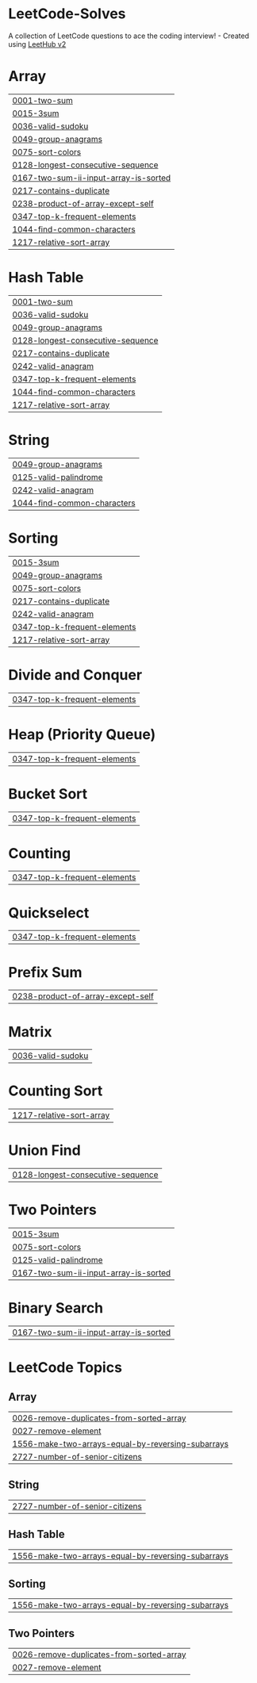 # LeetCode-Solves
A collection of LeetCode questions to ace the coding interview! - Created using [LeetHub v2](https://github.com/arunbhardwaj/LeetHub-2.0)


# Array
|  |
| ------- |
| [0001-two-sum](https://github.com/vakinapalli/LeetCode-Solves/tree/master/0001-two-sum) |
| [0015-3sum](https://github.com/vakinapalli/LeetCode-Solves/tree/master/0015-3sum) |
| [0036-valid-sudoku](https://github.com/vakinapalli/LeetCode-Solves/tree/master/0036-valid-sudoku) |
| [0049-group-anagrams](https://github.com/vakinapalli/LeetCode-Solves/tree/master/0049-group-anagrams) |
| [0075-sort-colors](https://github.com/vakinapalli/LeetCode-Solves/tree/master/0075-sort-colors) |
| [0128-longest-consecutive-sequence](https://github.com/vakinapalli/LeetCode-Solves/tree/master/0128-longest-consecutive-sequence) |
| [0167-two-sum-ii-input-array-is-sorted](https://github.com/vakinapalli/LeetCode-Solves/tree/master/0167-two-sum-ii-input-array-is-sorted) |
| [0217-contains-duplicate](https://github.com/vakinapalli/LeetCode-Solves/tree/master/0217-contains-duplicate) |
| [0238-product-of-array-except-self](https://github.com/vakinapalli/LeetCode-Solves/tree/master/0238-product-of-array-except-self) |
| [0347-top-k-frequent-elements](https://github.com/vakinapalli/LeetCode-Solves/tree/master/0347-top-k-frequent-elements) |
| [1044-find-common-characters](https://github.com/vakinapalli/LeetCode-Solves/tree/master/1044-find-common-characters) |
| [1217-relative-sort-array](https://github.com/vakinapalli/LeetCode-Solves/tree/master/1217-relative-sort-array) |
# Hash Table
|  |
| ------- |
| [0001-two-sum](https://github.com/vakinapalli/LeetCode-Solves/tree/master/0001-two-sum) |
| [0036-valid-sudoku](https://github.com/vakinapalli/LeetCode-Solves/tree/master/0036-valid-sudoku) |
| [0049-group-anagrams](https://github.com/vakinapalli/LeetCode-Solves/tree/master/0049-group-anagrams) |
| [0128-longest-consecutive-sequence](https://github.com/vakinapalli/LeetCode-Solves/tree/master/0128-longest-consecutive-sequence) |
| [0217-contains-duplicate](https://github.com/vakinapalli/LeetCode-Solves/tree/master/0217-contains-duplicate) |
| [0242-valid-anagram](https://github.com/vakinapalli/LeetCode-Solves/tree/master/0242-valid-anagram) |
| [0347-top-k-frequent-elements](https://github.com/vakinapalli/LeetCode-Solves/tree/master/0347-top-k-frequent-elements) |
| [1044-find-common-characters](https://github.com/vakinapalli/LeetCode-Solves/tree/master/1044-find-common-characters) |
| [1217-relative-sort-array](https://github.com/vakinapalli/LeetCode-Solves/tree/master/1217-relative-sort-array) |
# String
|  |
| ------- |
| [0049-group-anagrams](https://github.com/vakinapalli/LeetCode-Solves/tree/master/0049-group-anagrams) |
| [0125-valid-palindrome](https://github.com/vakinapalli/LeetCode-Solves/tree/master/0125-valid-palindrome) |
| [0242-valid-anagram](https://github.com/vakinapalli/LeetCode-Solves/tree/master/0242-valid-anagram) |
| [1044-find-common-characters](https://github.com/vakinapalli/LeetCode-Solves/tree/master/1044-find-common-characters) |
# Sorting
|  |
| ------- |
| [0015-3sum](https://github.com/vakinapalli/LeetCode-Solves/tree/master/0015-3sum) |
| [0049-group-anagrams](https://github.com/vakinapalli/LeetCode-Solves/tree/master/0049-group-anagrams) |
| [0075-sort-colors](https://github.com/vakinapalli/LeetCode-Solves/tree/master/0075-sort-colors) |
| [0217-contains-duplicate](https://github.com/vakinapalli/LeetCode-Solves/tree/master/0217-contains-duplicate) |
| [0242-valid-anagram](https://github.com/vakinapalli/LeetCode-Solves/tree/master/0242-valid-anagram) |
| [0347-top-k-frequent-elements](https://github.com/vakinapalli/LeetCode-Solves/tree/master/0347-top-k-frequent-elements) |
| [1217-relative-sort-array](https://github.com/vakinapalli/LeetCode-Solves/tree/master/1217-relative-sort-array) |
# Divide and Conquer
|  |
| ------- |
| [0347-top-k-frequent-elements](https://github.com/vakinapalli/LeetCode-Solves/tree/master/0347-top-k-frequent-elements) |
# Heap (Priority Queue)
|  |
| ------- |
| [0347-top-k-frequent-elements](https://github.com/vakinapalli/LeetCode-Solves/tree/master/0347-top-k-frequent-elements) |
# Bucket Sort
|  |
| ------- |
| [0347-top-k-frequent-elements](https://github.com/vakinapalli/LeetCode-Solves/tree/master/0347-top-k-frequent-elements) |
# Counting
|  |
| ------- |
| [0347-top-k-frequent-elements](https://github.com/vakinapalli/LeetCode-Solves/tree/master/0347-top-k-frequent-elements) |
# Quickselect
|  |
| ------- |
| [0347-top-k-frequent-elements](https://github.com/vakinapalli/LeetCode-Solves/tree/master/0347-top-k-frequent-elements) |
# Prefix Sum
|  |
| ------- |
| [0238-product-of-array-except-self](https://github.com/vakinapalli/LeetCode-Solves/tree/master/0238-product-of-array-except-self) |
# Matrix
|  |
| ------- |
| [0036-valid-sudoku](https://github.com/vakinapalli/LeetCode-Solves/tree/master/0036-valid-sudoku) |
# Counting Sort
|  |
| ------- |
| [1217-relative-sort-array](https://github.com/vakinapalli/LeetCode-Solves/tree/master/1217-relative-sort-array) |
# Union Find
|  |
| ------- |
| [0128-longest-consecutive-sequence](https://github.com/vakinapalli/LeetCode-Solves/tree/master/0128-longest-consecutive-sequence) |
# Two Pointers
|  |
| ------- |
| [0015-3sum](https://github.com/vakinapalli/LeetCode-Solves/tree/master/0015-3sum) |
| [0075-sort-colors](https://github.com/vakinapalli/LeetCode-Solves/tree/master/0075-sort-colors) |
| [0125-valid-palindrome](https://github.com/vakinapalli/LeetCode-Solves/tree/master/0125-valid-palindrome) |
| [0167-two-sum-ii-input-array-is-sorted](https://github.com/vakinapalli/LeetCode-Solves/tree/master/0167-two-sum-ii-input-array-is-sorted) |
# Binary Search
|  |
| ------- |
| [0167-two-sum-ii-input-array-is-sorted](https://github.com/vakinapalli/LeetCode-Solves/tree/master/0167-two-sum-ii-input-array-is-sorted) |
<!---LeetCode Topics Start-->
# LeetCode Topics
## Array
|  |
| ------- |
| [0026-remove-duplicates-from-sorted-array](https://github.com/vakinapalli/LeetCode-Solves/tree/master/0026-remove-duplicates-from-sorted-array) |
| [0027-remove-element](https://github.com/vakinapalli/LeetCode-Solves/tree/master/0027-remove-element) |
| [1556-make-two-arrays-equal-by-reversing-subarrays](https://github.com/vakinapalli/LeetCode-Solves/tree/master/1556-make-two-arrays-equal-by-reversing-subarrays) |
| [2727-number-of-senior-citizens](https://github.com/vakinapalli/LeetCode-Solves/tree/master/2727-number-of-senior-citizens) |
## String
|  |
| ------- |
| [2727-number-of-senior-citizens](https://github.com/vakinapalli/LeetCode-Solves/tree/master/2727-number-of-senior-citizens) |
## Hash Table
|  |
| ------- |
| [1556-make-two-arrays-equal-by-reversing-subarrays](https://github.com/vakinapalli/LeetCode-Solves/tree/master/1556-make-two-arrays-equal-by-reversing-subarrays) |
## Sorting
|  |
| ------- |
| [1556-make-two-arrays-equal-by-reversing-subarrays](https://github.com/vakinapalli/LeetCode-Solves/tree/master/1556-make-two-arrays-equal-by-reversing-subarrays) |
## Two Pointers
|  |
| ------- |
| [0026-remove-duplicates-from-sorted-array](https://github.com/vakinapalli/LeetCode-Solves/tree/master/0026-remove-duplicates-from-sorted-array) |
| [0027-remove-element](https://github.com/vakinapalli/LeetCode-Solves/tree/master/0027-remove-element) |
<!---LeetCode Topics End-->